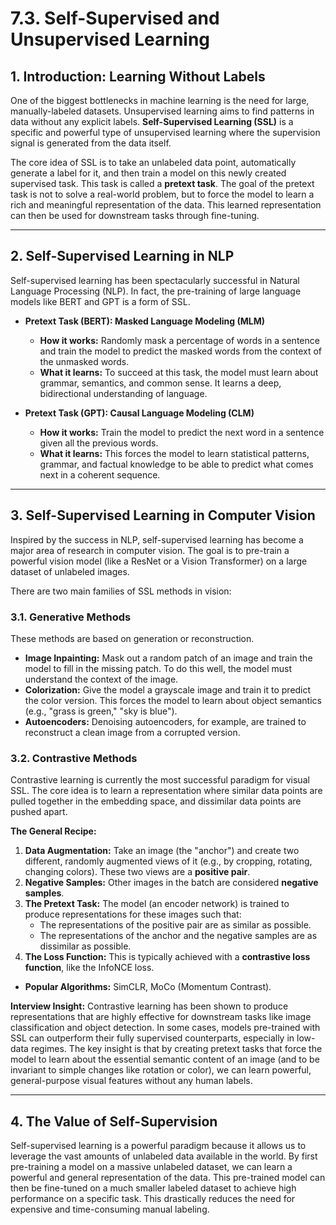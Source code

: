 # 7.3. Self-Supervised and Unsupervised Learning

## 1. Introduction: Learning Without Labels

One of the biggest bottlenecks in machine learning is the need for large, manually-labeled datasets. Unsupervised learning aims to find patterns in data without any explicit labels. **Self-Supervised Learning (SSL)** is a specific and powerful type of unsupervised learning where the supervision signal is generated from the data itself.

The core idea of SSL is to take an unlabeled data point, automatically generate a label for it, and then train a model on this newly created supervised task. This task is called a **pretext task**. The goal of the pretext task is not to solve a real-world problem, but to force the model to learn a rich and meaningful representation of the data. This learned representation can then be used for downstream tasks through fine-tuning.

---

## 2. Self-Supervised Learning in NLP

Self-supervised learning has been spectacularly successful in Natural Language Processing (NLP). In fact, the pre-training of large language models like BERT and GPT is a form of SSL.

*   **Pretext Task (BERT): Masked Language Modeling (MLM)**
    *   **How it works:** Randomly mask a percentage of words in a sentence and train the model to predict the masked words from the context of the unmasked words.
    *   **What it learns:** To succeed at this task, the model must learn about grammar, semantics, and common sense. It learns a deep, bidirectional understanding of language.

*   **Pretext Task (GPT): Causal Language Modeling (CLM)**
    *   **How it works:** Train the model to predict the next word in a sentence given all the previous words.
    *   **What it learns:** This forces the model to learn statistical patterns, grammar, and factual knowledge to be able to predict what comes next in a coherent sequence.

---

## 3. Self-Supervised Learning in Computer Vision

Inspired by the success in NLP, self-supervised learning has become a major area of research in computer vision. The goal is to pre-train a powerful vision model (like a ResNet or a Vision Transformer) on a large dataset of unlabeled images.

There are two main families of SSL methods in vision:

### 3.1. Generative Methods

These methods are based on generation or reconstruction.
*   **Image Inpainting:** Mask out a random patch of an image and train the model to fill in the missing patch. To do this well, the model must understand the context of the image.
*   **Colorization:** Give the model a grayscale image and train it to predict the color version. This forces the model to learn about object semantics (e.g., "grass is green," "sky is blue").
*   **Autoencoders:** Denoising autoencoders, for example, are trained to reconstruct a clean image from a corrupted version.

### 3.2. Contrastive Methods

Contrastive learning is currently the most successful paradigm for visual SSL. The core idea is to learn a representation where similar data points are pulled together in the embedding space, and dissimilar data points are pushed apart.

**The General Recipe:**
1.  **Data Augmentation:** Take an image (the "anchor") and create two different, randomly augmented views of it (e.g., by cropping, rotating, changing colors). These two views are a **positive pair**.
2.  **Negative Samples:** Other images in the batch are considered **negative samples**.
3.  **The Pretext Task:** The model (an encoder network) is trained to produce representations for these images such that:
    *   The representations of the positive pair are as similar as possible.
    *   The representations of the anchor and the negative samples are as dissimilar as possible.
4.  **The Loss Function:** This is typically achieved with a **contrastive loss function**, like the InfoNCE loss.

*   **Popular Algorithms:** SimCLR, MoCo (Momentum Contrast).

**Interview Insight:** Contrastive learning has been shown to produce representations that are highly effective for downstream tasks like image classification and object detection. In some cases, models pre-trained with SSL can outperform their fully supervised counterparts, especially in low-data regimes. The key insight is that by creating pretext tasks that force the model to learn about the essential semantic content of an image (and to be invariant to simple changes like rotation or color), we can learn powerful, general-purpose visual features without any human labels.

---

## 4. The Value of Self-Supervision

Self-supervised learning is a powerful paradigm because it allows us to leverage the vast amounts of unlabeled data available in the world. By first pre-training a model on a massive unlabeled dataset, we can learn a powerful and general representation of the data. This pre-trained model can then be fine-tuned on a much smaller labeled dataset to achieve high performance on a specific task. This drastically reduces the need for expensive and time-consuming manual labeling.